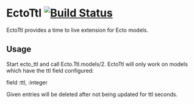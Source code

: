 EctoTtl [![Build Status](https://travis-ci.org/xerions/ecto_ttl.svg)](https://travis-ci.org/xerions/ecto_ttl)
=======

EctoTtl provides a time to live extension for Ecto models.

Usage
-----

Start ecto_ttl and call Ecto.Ttl.models/2.
EctoTtl will only work on models which have the ttl field configured:

field :ttl, :integer

Given entries will be deleted after not being updated for ttl seconds.
